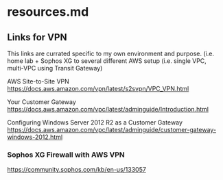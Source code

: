 # resources.md

## Links for VPN
This links are currated specific to my own environment and purpose.  (i.e. home lab + Sophos XG to several different AWS setup (i.e. single VPC, multi-VPC using Transit Gateway)

AWS Site-to-Site VPN  
https://docs.aws.amazon.com/vpn/latest/s2svpn/VPC_VPN.html

Your Customer Gateway  
https://docs.aws.amazon.com/vpc/latest/adminguide/Introduction.html
 
Configuring Windows Server 2012 R2 as a Customer Gateway  
https://docs.aws.amazon.com/vpc/latest/adminguide/customer-gateway-windows-2012.html

### Sophos XG Firewall with AWS VPN
https://community.sophos.com/kb/en-us/133057

